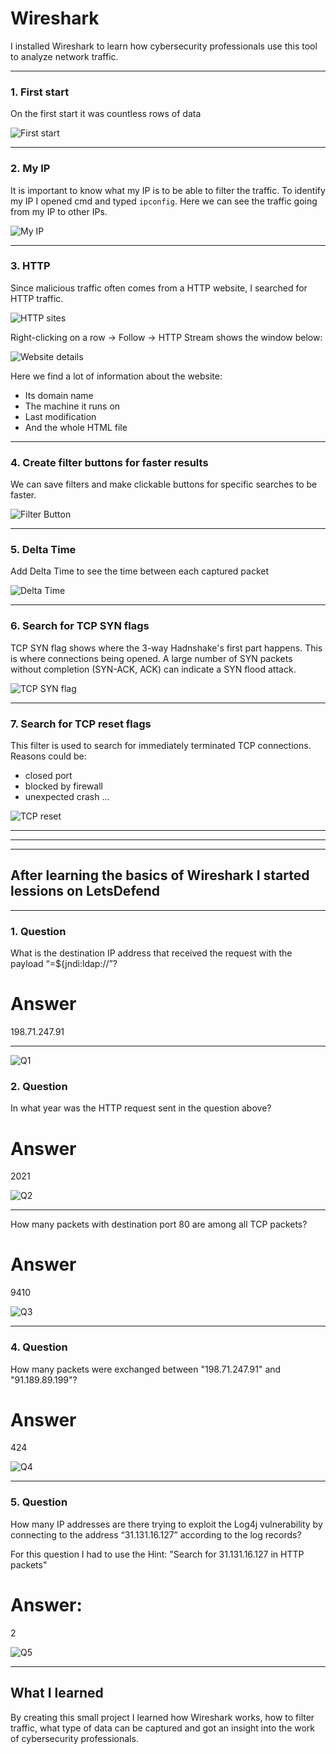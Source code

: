 # Wireshark

I installed Wireshark to learn how cybersecurity professionals use this tool to analyze network traffic.



---
### 1. First start

On the first start it was countless rows of data

![First start](screenshots/01-first-start.png)

---

### 2. My IP

It is important to know what my IP is to be able to filter the traffic.
To identify my IP I opened cmd and typed `ipconfig`.
Here we can see the traffic going from my IP to other IPs.

![My IP](screenshots/02-my_IP.png)

---

### 3. HTTP

Since malicious traffic often comes from a HTTP website, I searched for HTTP traffic.

![HTTP sites](screenshots/03-HTTP.png)

Right-clicking on a row -> Follow -> HTTP Stream shows the window below:

![Website details](screenshots/04-HTTP2.png)

Here we find a lot of information about the website:
- Its domain name
- The machine it runs on
- Last modification
- And the whole HTML file

---

### 4. Create filter buttons for faster results

We can save filters and make clickable buttons for specific searches to be faster.

![Filter Button](screenshots/05-filter-buttons.png)

---

### 5. Delta Time

Add Delta Time to see the time between each captured packet

![Delta Time](screenshots/06-delta-time.png)

---

### 6. Search for TCP SYN flags

TCP SYN flag shows where the 3-way Hadnshake's first part happens.
This is where connections being opened.
A large number of SYN packets without completion (SYN-ACK, ACK) can indicate a SYN flood attack.

![TCP SYN flag](screenshots/07-tcp-syn-flags.png)

---

### 7. Search for TCP reset flags

This filter is used to search for immediately terminated TCP connections.
Reasons could be:
- closed port
- blocked by firewall
- unexpected crash
...

![TCP reset](screenshots/08-tcp-reset.png)

---

---

---



## After learning the basics of Wireshark I started lessions on LetsDefend

---

### 1. Question
What is the destination IP address that received the request with the payload “=${jndi:ldap://”?

# Answer
198.71.247.91

---

![Q1](screenshots/09-Q01.PNG)

### 2. Question
In what year was the HTTP request sent in the question above?

# Answer
2021

![Q2](screenshots/10-Q02.PNG)

---


How many packets with destination port 80 are among all TCP packets?

# Answer
9410

![Q3](screenshots/11-Q03.png)

---
### 4. Question
How many packets were exchanged between "198.71.247.91" and "91.189.89.199"?

# Answer
424

![Q4](screenshots/12-Q4.png)

---

### 5. Question
How many IP addresses are there trying to exploit the Log4j vulnerability by connecting to the address “31.131.16.127” according to the log records?

For this question I had to use the Hint: "Search for 31.131.16.127 in HTTP packets"

# Answer:
2

![Q5](screenshots/13-Q5.png)

---



## What I learned

By creating this small project I learned how Wireshark works, how to filter traffic, 
what type of data can be captured and got an insight into the work of cybersecurity professionals.